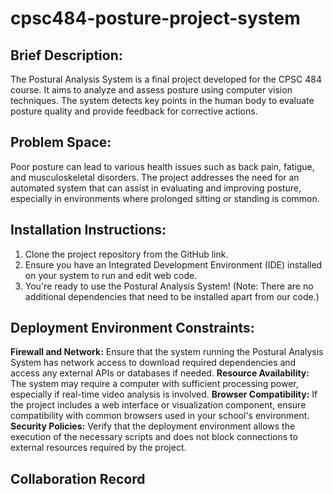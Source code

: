# cpsc484-posture-project-system

## Brief Description:
The Postural Analysis System is a final project developed for the CPSC 484 course. It aims to analyze and assess posture using computer vision techniques. The system detects key points in the human body to evaluate posture quality and provide feedback for corrective actions.

## Problem Space:
Poor posture can lead to various health issues such as back pain, fatigue, and musculoskeletal disorders. The project addresses the need for an automated system that can assist in evaluating and improving posture, especially in environments where prolonged sitting or standing is common.

## Installation Instructions:
1. Clone the project repository from the GitHub link.
2. Ensure you have an Integrated Development Environment (IDE) installed on your system to run and edit web code.
3. You're ready to use the Postural Analysis System!
   (Note: There are no additional dependencies that need to be installed apart from our code.)

## Deployment Environment Constraints:
**Firewall and Network:** Ensure that the system running the Postural Analysis System has network access to download required dependencies and access any external APIs or databases if needed.
**Resource Availability:** The system may require a computer with sufficient processing power, especially if real-time video analysis is involved.
**Browser Compatibility:** If the project includes a web interface or visualization component, ensure compatibility with common browsers used in your school's environment.
**Security Policies:** Verify that the deployment environment allows the execution of the necessary scripts and does not block connections to external resources required by the project.

## Collaboration Record

